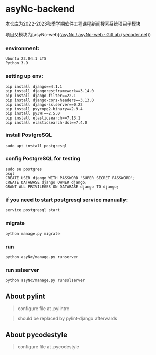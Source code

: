 # asyNc-backend

本仓库为2022-2023秋季学期软件工程课程新闻搜索系统项目子模块

项目父模块为[asyNc-web]([asyNc / asyNc-web · GitLab (secoder.net)](https://gitlab.secoder.net/asyNc/asyNc-web))

### environment:
```
Ubuntu 22.04.1 LTS
Python 3.9
```
### setting up env:
```
pip install django==4.1.1
pip install djangorestframework==3.14.0
pip install django-filter==22.1
pip install django-cors-headers==3.13.0
pip install django-sslserver==0.22
pip install psycopg2-binary==2.9.4
pip install pyJWT==2.5.0
pip install elasticsearch==7.13.1
pip install elasticsearch-dsl==7.4.0

```
### install PostgreSQL
```
sudo apt install postgresql
```
### config PostgreSQL for testing
```
sudo su postgres
psql
CREATE USER django WITH PASSWORD 'SUPER_SECRET_PASSWORD';
CREATE DATABASE django OWNER django;
GRANT ALL PRIVILEGES ON DATABASE django TO django;
```
### if you need to start postgresql service manually:
```
service postgresql start
```
### migrate
```
python manage.py migrate
```
### run
```
python asyNc/manage.py runserver
```
### run sslserver
```
python asyNc/manage.py runsslserver
```
## About pylint
> configure file at .pylintrc

> should be replaced by pylint-django afterwards
## About pycodestyle
> configure file at .pycodestyle

